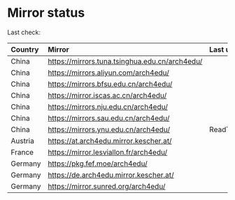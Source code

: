 <script src="./time.js"></script>
# Mirror status
Last check: <script type="text/javascript">localize(1683296177.449415);</script>

|Country|Mirror|Last update|
|:------|:-----|:----------|
|China|https://mirrors.tuna.tsinghua.edu.cn/arch4edu/|<script type="text/javascript">localize(1683268532);</script>|
|China|https://mirrors.aliyun.com/arch4edu/|<script type="text/javascript">localize(1683225267);</script>|
|China|https://mirrors.bfsu.edu.cn/arch4edu/|<script type="text/javascript">localize(1683268532);</script>|
|China|https://mirror.iscas.ac.cn/arch4edu/|<script type="text/javascript">localize(1683268532);</script>|
|China|https://mirrors.nju.edu.cn/arch4edu/|<script type="text/javascript">localize(1683268532);</script>|
|China|https://mirrors.sau.edu.cn/arch4edu/|<script type="text/javascript">localize(1673850842);</script>|
|China|https://mirrors.ynu.edu.cn/arch4edu/|ReadTimeout|
|Austria|https://at.arch4edu.mirror.kescher.at/|<script type="text/javascript">localize(1683268532);</script>|
|France|https://mirror.lesviallon.fr/arch4edu/|<script type="text/javascript">localize(1683268532);</script>|
|Germany|https://pkg.fef.moe/arch4edu/|<script type="text/javascript">localize(1683268532);</script>|
|Germany|https://de.arch4edu.mirror.kescher.at/|<script type="text/javascript">localize(1683268532);</script>|
|Germany|https://mirror.sunred.org/arch4edu/|<script type="text/javascript">localize(1683268532);</script>|

<script src="./tablefilter/tablefilter.js"></script>
<script src="./table.js"></script>